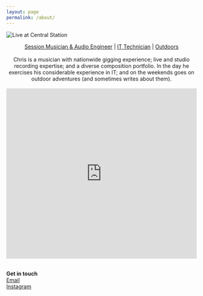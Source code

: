 ```yaml
---
layout: page
permalink: /about/
---
```

![Live at Central Station](/images/IMG_5978.jpg)

<p align="center">
  <a href="http://soundcloud.com/colourofsound/">Session Musician & Audio Engineer</a> |
  <a href="https://www.linkedin.com/in/chriswalkermusic/">IT Technician</a> |
  <a href="http://thryve.world/">Outdoors</a>
  <br>
  <br>
  Chris is a musician with nationwide gigging experience; live and studio recording expertise; and a diverse composition portfolio. In the day he exercises his considerable experience in IT; and on the weekends goes on outdoor adventures (and sometimes writes about them).
  <br>
  <br>
  <iframe width="100%" height="450" scrolling="no" frameborder="no" allow="autoplay" src="https://w.soundcloud.com/player/?url=https%3A//api.soundcloud.com/playlists/96819445&color=%232ba49e&auto_play=false&hide_related=false&show_comments=true&show_user=true&show_reposts=false&show_teaser=true"></iframe>
  <br>
  <br>
  
  <strong>Get in touch</strong>
  <br>
  <a href="mailto:chris@chriswmusic.com">Email</a>
  <br>
  <a href="http://instagram.com/colourofsound">Instagram</a>
</p>
